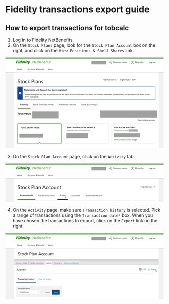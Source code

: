 # Fidelity transactions export guide

## How to export transactions for tobcalc

1. Log in to Fidelity NetBenefits.
2. On the `Stock Plans` page, look for the `Stock Plan Account` box on the right, and click on the `View Positions & Shell Shares` link.

![Fidelity Stock Plans page](../images/fidelity-stock-plans.png)

3. On the `Stock Plan Account` page, click on the `Activity` tab.

![Fidelity Stock Plan Account page](../images/fidelity-stock-plan-account.png)

4. On the `Activity` page, make sure `Transaction history` is selected. Pick a range of transactions using the `Transaction date*` box. When you have chosen the transactions to export, click on the `Export` link on the right.

![Fidelity Export link](../images/fidelity-export.png)
